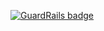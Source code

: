 
[![GuardRails badge](https://badges.production.guardrails.io/dwmkerr/ContentEditableMvc.svg)](https://www.guardrails.io)
